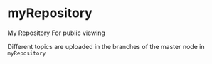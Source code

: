 # myRepository
My Repository
For public viewing

Different topics are uploaded in the branches of the master node in `myRepository`
